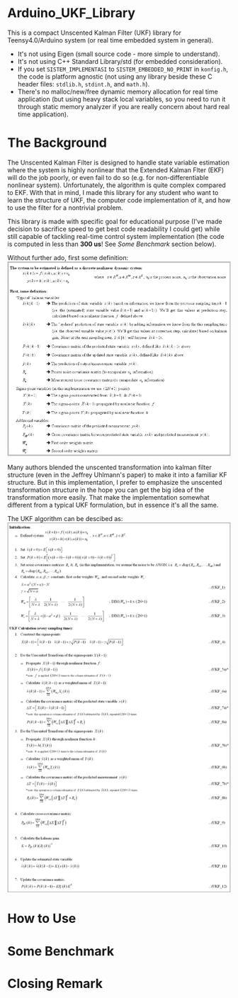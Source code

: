 # Arduino_UKF_Library
This is a compact Unscented Kalman Filter (UKF) library for Teensy4.0/Arduino system (or real time embedded system in general).
- It's not using Eigen (small source code - more simple to understand).
- It's not using C++ Standard Library/std (for embedded consideration).
- If you set `SISTEM_IMPLEMENTASI` to `SISTEM_EMBEDDED_NO_PRINT` in `konfig.h`, the code is platform agnostic (not using any library beside these C header files: `stdlib.h`, `stdint.h`, and `math.h`).
- There's no malloc/new/free dynamic memory allocation for real time application (but using heavy stack local variables, so you need to run it through static memory analyzer if you are really concern about hard real time application).


# The Background
The Unscented Kalman Filter is designed to handle state variable estimation where the system is highly nonlinear that the Extended Kalman Flter (EKF) will do the job poorly, or even fail to do so (e.g. for non-differentiable nonlinear system). Unfortunately, the algorithm is quite complex compared to EKF. With that in mind, I made this library for any student who want to learn the structure of UKF, the computer code implementation of it, and how to use the filter for a nontrivial problem.

This library is made with specific goal for educational purpose (I've made decision to sacrifice speed to get best code readability I could get) while still capable of tackling real-time control system implementation (the code is computed in less than **300 us**! See *Some Benchmark* section below).

Without further ado, first some definition:
![UKF Definition](UKF_Definition.png "Click to maximize if the image rescaling make you dizzy")

Many authors blended the unscented transformation into kalman filter structure (even in the Jeffrey Uhlmann's paper) to make it into a familiar KF structure. But in this implementation, I prefer to emphasize the unscented transformation structure in the hope you can get the big idea of the transformation more easily. That make the implementation somewhat different from a typical UKF formulation, but in essence it's all the same. 

The UKF algorithm can be descibed as:
![UKF Calculation](UKF_Calculation.png "Click to maximize if the image rescaling make you dizzy")



# How to Use



# Some Benchmark


# Closing Remark

